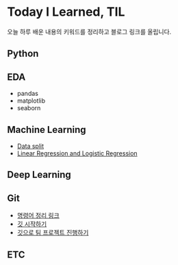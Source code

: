 # Today I Learned, TIL
오늘 하루 배운 내용의 키워드를 정리하고 블로그 링크를 올립니다.

## Python

## EDA

- pandas
- matplotlib
- seaborn

## Machine Learning
* [Data split](https://github.com/LEEINSEO-0118/TIL/blob/main/Mahchine_learning/Data_split.md)
* [Linear Regression and Logistic Regression](https://github.com/LEEINSEO-0118/TIL/blob/main/Mahchine_learning/Regression.md)

## Deep Learning

## Git
- [명령어 정리 링크](https://medium.com/@dlstj1506/git-3bb137153028)
- [깃 시작하기](https://github.com/LEEINSEO-0118/TIL/blob/main/git/230915_git_%EC%8B%9C%EC%9E%91%ED%95%98%EA%B8%B0.md)
- [깃으로 팀 프로젝트 진행하기](https://github.com/LEEINSEO-0118/TIL/blob/main/git/git_teamproject.md)

## ETC
